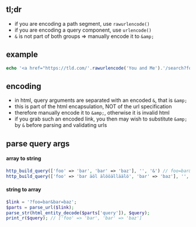 ## tl;dr

- if you are encoding a path segment, use `rawurlencode()`
- if you are encoding a query component, use `urlencode()`
- `&` is not part of both groups => manually encode it to `&amp;`

## example

```php
echo '<a href="https://tld.com/'.rawurlencode('You and Me').'/search?foo='.urlencode('First string').'&amp;bar='.urlencode('Second string').'">Hier klicken</a>';
```

## encoding

- in html, query arguments are separated with an encoded `&`, that is `&amp;`
- this is part of the html encapsulation, NOT of the url specification
- therefore manually encode it to `&amp;`, otherwise it is invalid html
- if you grab such an encoded link, you then may wish to substitute `&amp;` by `&` before parsing and validating urls

## parse query args

#### array to string
```php
http_build_query(['foo' => 'bar', 'bar' => 'baz'], '', '&') // foo=bar&bar=baz
http_build_query(['foo' => 'bar äöl älööälläälö', 'bar' => 'baz'], '', '&amp;') // foo=bar&amp;bar=baz (use this when you want to output it inside a html link)
```

#### string to array
```php
$link = '?foo=bar&bar=baz';
$parts = parse_url($link);
parse_str(html_entity_decode($parts['query']), $query);
print_r($query); // ['foo' => 'bar', 'bar' => 'baz']
```